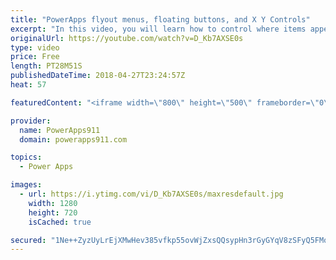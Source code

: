 ```yaml
---
title: "PowerApps flyout menus, floating buttons, and X Y Controls"
excerpt: "In this video, you will learn how to control where items appear on the screen. There are flyout menus and buttons docked to the bottom of a variably sized gallery all driven by understanding the various properties like X, Y, Template Size, height, width, and some math. Also, we show how to make a slider"
originalUrl: https://youtube.com/watch?v=D_Kb7AXSE0s
type: video
price: Free
length: PT28M51S
publishedDateTime: 2018-04-27T23:24:57Z
heat: 57

featuredContent: "<iframe width=\"800\" height=\"500\" frameborder=\"0\" src=\"https://www.youtube.com/embed/D_Kb7AXSE0s\" allow=\"accelerometer; autoplay; encrypted-media; gyroscope; picture-in-picture\" allowfullscreen></iframe>"

provider:
  name: PowerApps911
  domain: powerapps911.com

topics:
  - Power Apps

images:
  - url: https://i.ytimg.com/vi/D_Kb7AXSE0s/maxresdefault.jpg
    width: 1280
    height: 720
    isCached: true

secured: "1Ne++ZyzUyLrEjXMwHev385vfkp55ovWjZxsQQsypHn3rGyGYqV8zSFyQ5FMoHx4IaCh0dpCol83+ga7K9ciUVKIPN/YFU62pxy4AMtMPZo6M/D4IBIkTsSOj4SIHSyGaiQjFaCV2/aLih88snsE9yvny1nIG/ZBS2NFAbppmhaYUYq+5SsurKwtZdH9ZdVdlt4yp6T0yVFTsP8AEQwfOqFA+ljzhiFMMlSHs98/I6/n/q0VLWsFugeyo6daUYB/nQs9UCvuDDfzlRxqJzoRwNWn9gSSqStQMONwhHr4ssHUs0Bq/OYro60D8jJ1PiEO6CQJIHjrkgTDYQvrfkkL+L0ZSxw1irmvpMqO2BXey/ISRbcfcPvynBHJTX+kvCsVCItslfuMreQ+vl99qZRRaBIg3I4NZhTxH6LzHVo3U/Q=;ikedl4Y2rj7dPj3VY30wEQ=="
---
```


